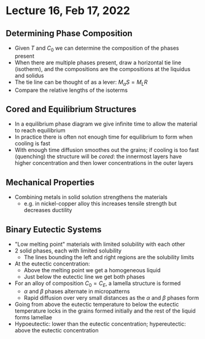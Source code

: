 # Lecture 16, Feb 17, 2022

## Determining Phase Composition

* Given $T$ and $C_0$ we can determine the composition of the phases present
* When there are multiple phases present, draw a horizontal tie line (isotherm), and the compositions are the compositions at the liquidus and solidus
* The tie line can be thought of as a lever: $M_{\alpha}S = M_LR$
* Compare the relative lengths of the isoterms

## Cored and Equilibrium Structures

* In a equilibrium phase diagram we give infinite time to allow the material to reach equilibrium
* In practice there is often not enough time for equilibrium to form when cooling is fast
* With enough time diffusion smoothes out the grains; if cooling is too fast (quenching) the structure will be *cored*: the innermost layers have higher concentration and then lower concentrations in the outer layers

## Mechanical Properties

* Combining metals in solid solution strengthens the materials
	* e.g. in nickel-copper alloy this increases tensile strength but decreases ductility

## Binary Eutectic Systems

* "Low melting point" materials with limited solubility with each other
* 2 solid phases, each with limited solubility
	* The lines bounding the left and right regions are the solubility limits
* At the eutectic concentration:
	* Above the melting point we get a homogeneous liquid
	* Just below the eutectic line we get both phases
* For an alloy of composition $C_0 = C_E$, a lamella structure is formed
	* $\alpha$ and $\beta$ phases alternate in micropatterns
	* Rapid diffusion over very small distances as the $\alpha$ and $\beta$ phases form
* Going from above the eutectic temperature to below the eutectic temperature locks in the grains formed initially and the rest of the liquid forms lamellae
* Hypoeutectic: lower than the eutectic concentration; hypereutectic: above the eutectic concentration

